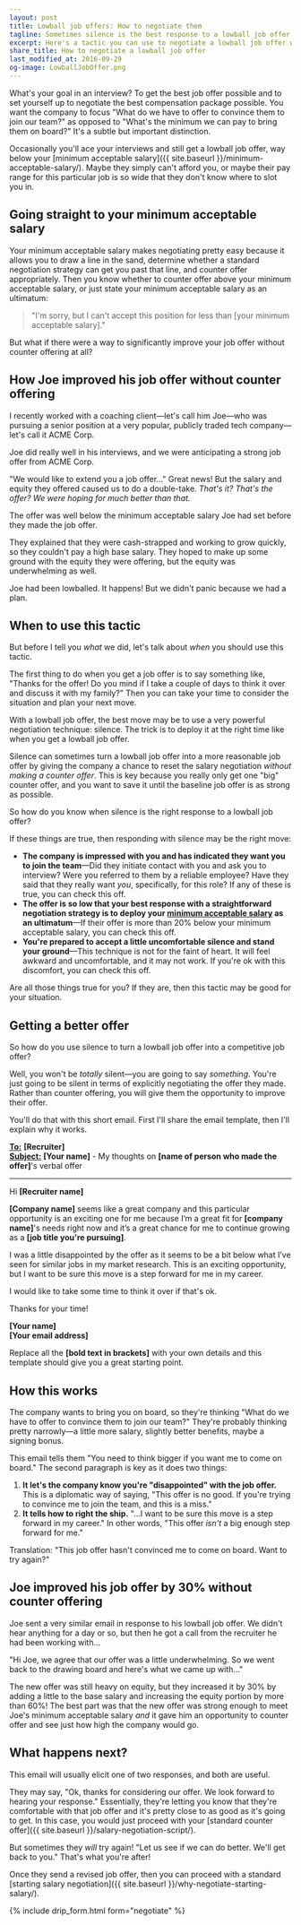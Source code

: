 ```yaml
---
layout: post
title: Lowball job offers: How to negotiate them
tagline: Sometimes silence is the best response to a lowball job offer
excerpt: Here's a tactic you can use to negotiate a lowball job offer without even counter offering.
share_title: How to negotiate a lowball job offer
last_modified_at: 2016-09-29
og-image: LowballJobOffer.png
---
```

What's your goal in an interview? To get the best job offer possible and to set yourself up to negotiate the best compensation package possible. You want the company to focus "What do we have to offer to convince them to join our team?" as opposed to "What's the minimum we can pay to bring them on board?" It's a subtle but important distinction.

Occasionally you'll ace your interviews and still get a lowball job offer, way below your [minimum acceptable salary]({{ site.baseurl }}/minimum-acceptable-salary/). Maybe they simply can't afford you, or maybe their pay range for this particular job is so wide that they don't know where to slot you in.

## Going straight to your minimum acceptable salary

Your minimum acceptable salary makes negotiating pretty easy because it allows you to draw a line in the sand, determine whether a standard negotiation strategy can get you past that line, and counter offer appropriately. Then you know whether to counter offer above your minimum acceptable salary, or just state your minimum acceptable salary as an ultimatum:

> "I'm sorry, but I can't accept this position for less than [your minimum acceptable salary]."

But what if there were a way to significantly improve your job offer without counter offering at all?

## How Joe improved his job offer without counter offering

I recently worked with a coaching client—let's call him Joe—who was pursuing a senior position at a very popular, publicly traded tech company—let's call it ACME Corp.

Joe did really well in his interviews, and we were anticipating a strong job offer from ACME Corp.

"We would like to extend you a job offer..." Great news! But the salary and equity they offered caused us to do a double-take. _That's it? That's the offer? We were hoping for much better than that._

The offer was well below the minimum acceptable salary Joe had set before they made the job offer.

They explained that they were cash-strapped and working to grow quickly, so they couldn't pay a high base salary. They hoped to make up some ground with the equity they were offering, but the equity was underwhelming as well.

Joe had been lowballed. It happens! But we didn't panic because we had a plan.

## When to use this tactic

But before I tell you _what_ we did, let's talk about _when_ you should use this tactic.

The first thing to do when you get a job offer is to say something like, "Thanks for the offer! Do you mind if I take a couple of days to think it over and discuss it with my family?" Then you can take your time to consider the situation and plan your next move.

With a lowball job offer, the best move may be to use a very powerful negotiation technique: silence. The trick is to deploy it at the right time like when you get a lowball job offer.

Silence can sometimes turn a lowball job offer into a more reasonable job offer by giving the company a chance to reset the salary negotiation _without making a counter offer_. This is key because you really only get one "big" counter offer, and you want to save it until the baseline job offer is as strong as possible.

So how do you know when silence is the right response to a lowball job offer?

If these things are true, then responding with silence may be the right move:

<ul class="checkbox-list">
  <li class="checkbox-list__item"><strong>The company is impressed with you and has indicated they want you to join the team</strong>—Did they initiate contact with you and ask you to interview? Were you referred to them by a reliable employee? Have they said that they really want <em>you</em>, specifically, for this role? If any of these is true, you can check this off.</li>
  <li class="checkbox-list__item"><strong>The offer is so low that your best response with a straightforward negotiation strategy is to deploy your <a href="{{ site.baseurl }}/minimum-acceptable-salary/">minimum acceptable salary</a> as an ultimatum</strong>—If their offer is more than 20% below your minimum acceptable salary, you can check this off.</li>
  <li class="checkbox-list__item"><strong>You're prepared to accept a little uncomfortable silence and stand your ground</strong>—This technique is not for the faint of heart. It will feel awkward and uncomfortable, and it may not work. If you're ok with this discomfort, you can check this off.</li>
</ul>

Are all those things true for you? If they are, then this tactic may be good for your situation.

## Getting a better offer

So how do you use silence to turn a lowball job offer into a competitive job offer?

Well, you won't be _totally_ silent—you are going to say _something_. You're just going to be silent in terms of explicitly negotiating the offer they made. Rather than counter offering, you will give them the opportunity to improve their offer.

You'll do that with this short email. First I'll share the email template, then I'll explain why it works.

<div class='sample-email'>
<p>
	<strong><u>To:</u></strong> <strong>[Recruiter]</strong><br>
	<strong><u>Subject:</u></strong> <strong>[Your name]</strong> - My thoughts on <strong>[name of person who made the offer]</strong>'s verbal offer
</p>
<hr>
<p>Hi <strong>[Recruiter name]</strong></p>
<p><strong>[Company name]</strong> seems like a great company and this particular opportunity is an exciting one for me because I’m a great fit for <strong>[company name]</strong>'s needs right now and it’s a great chance for me to continue growing as a <strong>[job title you're pursuing]</strong>.</p>

<p>I was a little disappointed by the offer as it seems to be a bit below what I’ve seen for similar jobs in my market research. This is an exciting opportunity, but I want to be sure this move is a step forward for me in my career.</p>

<p>I would like to take some time to think it over if that's ok.</p>

<p>Thanks for your time!</p>

<p><strong>[Your name]</strong><br>
<strong>[Your email address]</strong></p>
</div>

Replace all the **[bold text in brackets]** with your own details and this template should give you a great starting point.

## How this works

The company wants to bring you on board, so they're thinking "What do we have to offer to convince them to join our team?" They're probably thinking pretty narrowly—a little more salary, slightly better benefits, maybe a signing bonus.

This email tells them "You need to think bigger if you want me to come on board." The second paragraph is key as it does two things:

1. **It let's the company know you're "disappointed" with the job offer.** This is a diplomatic way of saying, "This offer is no good. If you're trying to convince me to join the team, and this is a miss."
2. **It tells how to right the ship.** "...I want to be sure this move is a step forward in my career." In other words, "This offer _isn't_ a big enough step forward for me."

Translation: "This job offer hasn't convinced me to come on board. Want to try again?"

## Joe improved his job offer by 30% without counter offering

Joe sent a very similar email in response to his lowball job offer. We didn't hear anything for a day or so, but then he got a call from the recruiter he had been working with...

"Hi Joe, we agree that our offer was a little underwhelming. So we went back to the drawing board and here's what we came up with..."

The new offer was still heavy on equity, but they increased it by 30% by adding a little to the base salary and increasing the equity portion by more than 60%! The best part was that the new offer was strong enough to meet Joe's minimum acceptable salary _and_ it gave him an opportunity to counter offer and see just how high the company would go.

## What happens next?

This email will usually elicit one of two responses, and both are useful.

They may say, "Ok, thanks for considering our offer. We look forward to hearing your response." Essentially, they're letting you know that they're comfortable with that job offer and it's pretty close to as good as it's going to get. In this case, you would just proceed with your [standard counter offer]({{ site.baseurl }}/salary-negotiation-script/).

But sometimes they _will_ try again! "Let us see if we can do better. We'll get back to you." That's what you're after!

Once they send a revised job offer, then you can proceed with a standard [starting salary negotiation]({{ site.baseurl }}/why-negotiate-starting-salary/).
 
{% include drip_form.html form="negotiate" %}
